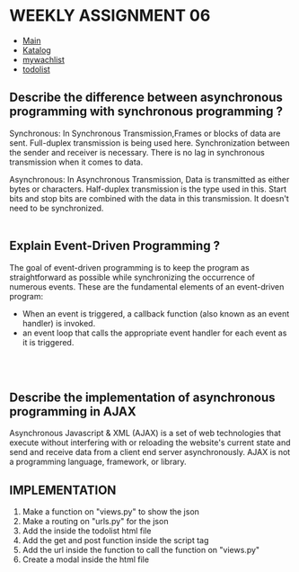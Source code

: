 # WEEKLY ASSIGNMENT 06
- [Main](https://weeklyassignment02.herokuapp.com/)
- [Katalog](https://weeklyassignment02.herokuapp.com/katalog/)
- [mywachlist](https://weeklyassignment02.herokuapp.com/mywatchlist/)
- [todolist](https://weeklyassignment02.herokuapp.com/todolist/login/)

## Describe the difference between asynchronous programming with synchronous programming ?
Synchronous: In Synchronous Transmission,Frames or blocks of data are sent. Full-duplex transmission is being used here. Synchronization between the sender and receiver is necessary.
There is no lag in synchronous transmission when it comes to data.

Asynchronous: In Asynchronous Transmission, Data is transmitted as either bytes or characters. Half-duplex transmission is the type used in this. Start bits and stop bits are combined with the data in this transmission.
It doesn't need to be synchronized.
<br>
<br>
##  Explain Event-Driven Programming ?
The goal of event-driven programming is to keep the program as straightforward as possible while synchronizing the occurrence of numerous events. 
These are the fundamental elements of an event-driven program:
- When an event is triggered, a callback function (also known as an event handler) is invoked.
- an event loop that calls the appropriate event handler for each event as it is triggered.
<br>
<br>

## Describe the implementation of asynchronous programming in AJAX
Asynchronous Javascript & XML (AJAX) is a set of web technologies that execute without interfering with or reloading the website's current state and send and receive data from a client end server asynchronously.
AJAX is not a programming language, framework, or library.


## IMPLEMENTATION
1. Make a function on "views.py" to show the json
2. Make a routing on "urls.py" for the json
3. Add the <script> </script> inside the todolist html file
4. Add the get and post function inside the script tag
5. Add the url inside the function to call the function on "views.py"
6. Create a modal inside the html file
